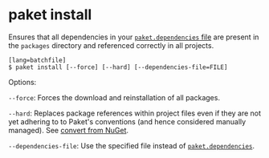 # paket install

Ensures that all dependencies in your [`paket.dependencies` file](dependencies-file.html) are present in the `packages` directory and referenced correctly in all projects.

    [lang=batchfile]
    $ paket install [--force] [--hard] [--dependencies-file=FILE]

Options:

  `--force`: Forces the download and reinstallation of all packages.

  `--hard`: Replaces package references within project files even if they are not yet adhering to to Paket's conventions (and hence considered manually managed). See [convert from NuGet](convert-from-nuget.html).

  `--dependencies-file`: Use the specified file instead of [`paket.dependencies`](dependencies-file.html).
